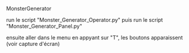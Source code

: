MonsterGenerator

run le script "Monster_Generator_Operator.py"
puis run le script "Monster_Generator_Panel.py"

ensuite aller dans le menu en appyant sur "T", les boutons apparaissent (voir capture d'écran)